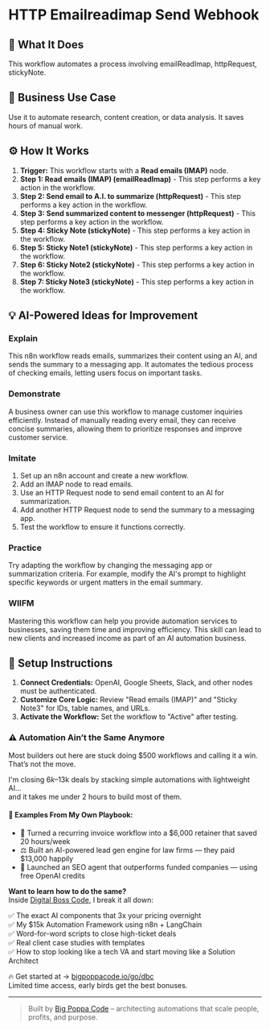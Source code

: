 # HTTP Emailreadimap Send Webhook

## 🚀 What It Does
This workflow automates a process involving emailReadImap, httpRequest, stickyNote.

## 💼 Business Use Case
Use it to automate research, content creation, or data analysis. It saves hours of manual work.

## ⚙️ How It Works
1.  **Trigger:** This workflow starts with a **Read emails (IMAP)** node.
2. **Step 1: Read emails (IMAP) (emailReadImap)** - This step performs a key action in the workflow.
3. **Step 2: Send email to A.I. to summarize (httpRequest)** - This step performs a key action in the workflow.
4. **Step 3: Send summarized content to messenger (httpRequest)** - This step performs a key action in the workflow.
5. **Step 4: Sticky Note (stickyNote)** - This step performs a key action in the workflow.
6. **Step 5: Sticky Note1 (stickyNote)** - This step performs a key action in the workflow.
7. **Step 6: Sticky Note2 (stickyNote)** - This step performs a key action in the workflow.
8. **Step 7: Sticky Note3 (stickyNote)** - This step performs a key action in the workflow.

## 💡 AI-Powered Ideas for Improvement
### Explain
This n8n workflow reads emails, summarizes their content using an AI, and sends the summary to a messaging app. It automates the tedious process of checking emails, letting users focus on important tasks.

### Demonstrate
A business owner can use this workflow to manage customer inquiries efficiently. Instead of manually reading every email, they can receive concise summaries, allowing them to prioritize responses and improve customer service.

### Imitate
1. Set up an n8n account and create a new workflow.
2. Add an IMAP node to read emails.
3. Use an HTTP Request node to send email content to an AI for summarization.
4. Add another HTTP Request node to send the summary to a messaging app.
5. Test the workflow to ensure it functions correctly.

### Practice
Try adapting the workflow by changing the messaging app or summarization criteria. For example, modify the AI's prompt to highlight specific keywords or urgent matters in the email summary.

### WIIFM
Mastering this workflow can help you provide automation services to businesses, saving them time and improving efficiency. This skill can lead to new clients and increased income as part of an AI automation business.

## 🔧 Setup Instructions
1. **Connect Credentials:** OpenAI, Google Sheets, Slack, and other nodes must be authenticated.
2. **Customize Core Logic:** Review "Read emails (IMAP)" and "Sticky Note3" for IDs, table names, and URLs.
3. **Activate the Workflow:** Set the workflow to "Active" after testing.

### ⚠️ Automation Ain’t the Same Anymore

Most builders out here are stuck doing $500 workflows and calling it a win.  
That’s not the move.  

I'm closing $6k–$13k deals by stacking simple automations with lightweight AI...  
and it takes me under 2 hours to build most of them.

#### 🧠 Examples From My Own Playbook:
- 🔁 Turned a recurring invoice workflow into a $6,000 retainer that saved 20 hours/week  
- ⚖️ Built an AI-powered lead gen engine for law firms — they paid $13,000 happily  
- 🚀 Launched an SEO agent that outperforms funded companies — using free OpenAI credits  

**Want to learn how to do the same?**  
Inside [Digital Boss Code](https://bigpoppacode.io/go/dbc), I break it all down:

✅ The exact AI components that 3x your pricing overnight  
✅ My $15k Automation Framework using n8n + LangChain  
✅ Word-for-word scripts to close high-ticket deals  
✅ Real client case studies with templates  
✅ How to stop looking like a tech VA and start moving like a Solution Architect  

🔥 Get started at → [bigpoppacode.io/go/dbc](https://bigpoppacode.io/go/dbc)  
Limited time access, early birds get the best bonuses.

---
> Built by [Big Poppa Code](https://bigpoppacode.io) – architecting automations that scale people, profits, and purpose.
